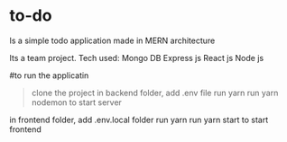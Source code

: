 # to-do
Is a simple todo application made in MERN architecture

Its a team project.
Tech used:
  Mongo DB
  Express js
  React js
  Node js
  
#to run the applicatin
>clone the project
  in backend folder, add .env file
  run yarn 
  run yarn nodemon to start server
  
  in frontend folder, add .env.local folder
  run yarn
  run yarn start to start frontend
  
